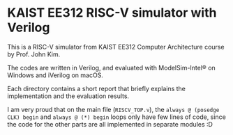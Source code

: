 # KAIST EE312 RISC-V simulator with Verilog
This is a RISC-V simulator from KAIST EE312 Computer Architecture course by Prof. John Kim.

The codes are written in Verilog, and evaluated with ModelSim-Intel® on Windows and iVerilog on macOS.


Each directory contains a short report that briefly explains the implementation and the evaluation results.

I am very proud that on the main file (`RISCV_TOP.v`), the `always @ (posedge CLK) begin` and `always @ (*) begin` loops only have few lines of code, since the code for the other parts are all implemented in separate modules :D 
